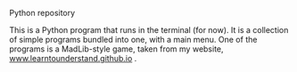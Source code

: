 Python repository


This is a Python program that runs in the terminal (for now).
It is a collection of simple programs bundled into one, with a main menu.
One of the programs is a MadLib-style game, taken from my website, www.learntounderstand.github.io .





